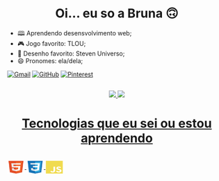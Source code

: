<h1 style="text-align: center"> Oi... eu so a Bruna 🙃</h1>

- 🕮 Aprendendo desensvolvimento web;
- 🎮 Jogo favorito: TLOU;
- 🦁 Desenho favorito: Steven Universo;
- 😄 Pronomes: ela/dela;


[![Gmail](https://img.shields.io/badge/Gmail-D14836?style=for-the-badge&logo=gmail&logoColor=white)](https://brunamourabernardi@gmail.com)
[![GitHub](https://img.shields.io/badge/GitHub-100000?style=for-the-badge&logo=github&logoColor=white)](https://github.com/nOpfiNe)
[![Pinterest](https://img.shields.io/badge/Pinterest-%23E60023.svg?&style=for-the-badge&logo=Pinterest&logoColor=white)](https://br.pinterest.com/yourredribbon/)

##

<div style="text-align: center">
  <a href="https://github.com/nOpfiNe">
  <img height="180em" src="https://github-readme-stats.vercel.app/api?username=nOpfiNe&show_icons=true&theme=radical"/>
  <img height="180em" src="https://github-readme-stats.vercel.app/api/top-langs/?username=nOpfiNe&layout=compact&langs_count=7&theme=radical"/>
</div>
  
  ##
  
  <h1 style="text-align: center">Tecnologias que eu sei ou estou aprendendo </h1>
  
<div style="display: inline_block"><br>
  <img align="center" alt="Rafa-HTML" height="30" width="40" src="https://raw.githubusercontent.com/devicons/devicon/master/icons/html5/html5-original.svg">
  <img align="center" alt="Rafa-CSS" height="30" width="40" src="https://raw.githubusercontent.com/devicons/devicon/master/icons/css3/css3-original.svg">
    <img align="center" alt="Rafa-Js" height="30" width="40" src="https://raw.githubusercontent.com/devicons/devicon/master/icons/javascript/javascript-plain.svg">
</div>
